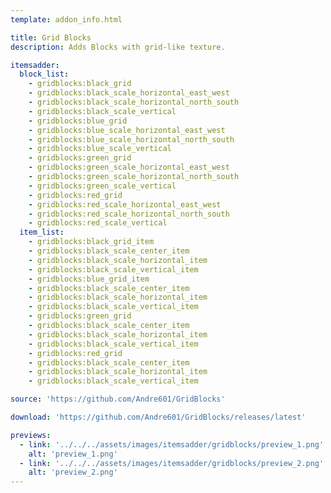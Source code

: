 ```yaml
---
template: addon_info.html

title: Grid Blocks
description: Adds Blocks with grid-like texture.

itemsadder:
  block_list:
    - gridblocks:black_grid
    - gridblocks:black_scale_horizontal_east_west
    - gridblocks:black_scale_horizontal_north_south
    - gridblocks:black_scale_vertical
    - gridblocks:blue_grid
    - gridblocks:blue_scale_horizontal_east_west
    - gridblocks:blue_scale_horizontal_north_south
    - gridblocks:blue_scale_vertical
    - gridblocks:green_grid
    - gridblocks:green_scale_horizontal_east_west
    - gridblocks:green_scale_horizontal_north_south
    - gridblocks:green_scale_vertical
    - gridblocks:red_grid
    - gridblocks:red_scale_horizontal_east_west
    - gridblocks:red_scale_horizontal_north_south
    - gridblocks:red_scale_vertical
  item_list:
    - gridblocks:black_grid_item
    - gridblocks:black_scale_center_item
    - gridblocks:black_scale_horizontal_item
    - gridblocks:black_scale_vertical_item
    - gridblocks:blue_grid_item
    - gridblocks:black_scale_center_item
    - gridblocks:black_scale_horizontal_item
    - gridblocks:black_scale_vertical_item
    - gridblocks:green_grid
    - gridblocks:black_scale_center_item
    - gridblocks:black_scale_horizontal_item
    - gridblocks:black_scale_vertical_item
    - gridblocks:red_grid
    - gridblocks:black_scale_center_item
    - gridblocks:black_scale_horizontal_item
    - gridblocks:black_scale_vertical_item

source: 'https://github.com/Andre601/GridBlocks'

download: 'https://github.com/Andre601/GridBlocks/releases/latest'

previews:
  - link: '../../../assets/images/itemsadder/gridblocks/preview_1.png'
    alt: 'preview_1.png'
  - link: '../../../assets/images/itemsadder/gridblocks/preview_2.png'
    alt: 'preview_2.png'
---
```

